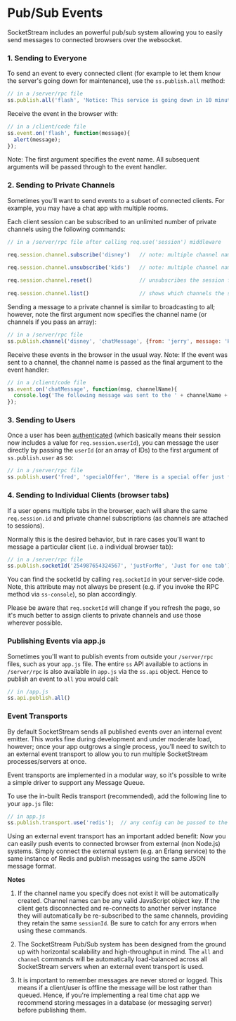 # Pub/Sub Events

SocketStream includes an powerful pub/sub system allowing you to easily send messages to connected browsers over the websocket.


### 1. Sending to Everyone

To send an event to every connected client (for example to let them know the server's going down for maintenance), use the `ss.publish.all` method:

``` javascript
// in a /server/rpc file
ss.publish.all('flash', 'Notice: This service is going down in 10 minutes');
```

Receive the event in the browser with:

``` javascript
// in a /client/code file
ss.event.on('flash', function(message){
  alert(message);
});
```

Note: The first argument specifies the event name. All subsequent arguments will be passed through to the event handler.



### 2. Sending to Private Channels
    
Sometimes you'll want to send events to a subset of connected clients. For example, you may have a chat app with multiple rooms.

Each client session can be subscribed to an unlimited number of private channels using the following commands:

``` javascript
// in a /server/rpc file after calling req.use('session') middleware

req.session.channel.subscribe('disney')   // note: multiple channel names can be passed as an array 
    
req.session.channel.unsubscribe('kids')   // note: multiple channel names can be passed as an array

req.session.channel.reset()               // unsubscribes the session from every channel
    
req.session.channel.list()                // shows which channels the session is currently subscribed to
```

Sending a message to a private channel is similar to broadcasting to all; however, note the first argument now specifies the channel name (or channels if you pass an array):

``` javascript
// in a /server/rpc file
ss.publish.channel('disney', 'chatMessage', {from: 'jerry', message: 'Has anyone seen Tom?'});
```

Receive these events in the browser in the usual way. Note: If the event was sent to a channel, the channel name is passed as the final argument to the event handler:

``` javascript
// in a /client/code file
ss.event.on('chatMessage', function(msg, channelName){
  console.log('The following message was sent to the ' + channelName + ' channel:', msg);
});
```



### 3. Sending to Users

Once a user has been [authenticated](https://github.com/socketstream/socketstream/blob/master/doc/guide/en/authentication.md) (which basically means their session now includes a value for `req.session.userId`), you can message the user directly by passing the `userId` (or an array of IDs) to the first argument of `ss.publish.user` as so:

``` javascript
// in a /server/rpc file
ss.publish.user('fred', 'specialOffer', 'Here is a special offer just for you!');
```



### 4. Sending to Individual Clients (browser tabs)

If a user opens multiple tabs in the browser, each will share the same `req.session.id` and private channel subscriptions (as channels are attached to sessions).

Normally this is the desired behavior, but in rare cases you'll want to message a particular client (i.e. a individual browser tab):

``` javascript
// in a /server/rpc file
ss.publish.socketId('254987654324567', 'justForMe', 'Just for one tab');
```
You can find the socketId by calling `req.socketId` in your server-side code. Note, this attribute may not always be present (e.g. if you invoke the RPC method via `ss-console`), so plan accordingly.

Please be aware that `req.socketId` will change if you refresh the page, so it's much better to assign clients to private channels and use those wherever possible.



### Publishing Events via app.js

Sometimes you'll want to publish events from outside your `/server/rpc` files, such as your `app.js` file. The entire `ss` API available to actions in `/server/rpc` is also available in `app.js` via the `ss.api` object. Hence to publish an event to `all` you would call:

``` javascript
// in /app.js
ss.api.publish.all()
```


### Event Transports

By default SocketStream sends all published events over an internal event emitter. This works fine during development and under moderate load, however; once your app outgrows a single process, you'll need to switch to an external event transport to allow you to run multiple SocketStream processes/servers at once.

Event transports are implemented in a modular way, so it's possible to write a simple driver to support any Message Queue.

To use the in-built Redis transport (recommended), add the following line to your `app.js` file:

``` javascript
// in app.js
ss.publish.transport.use('redis');  // any config can be passed to the second argument
```

Using an external event transport has an important added benefit: Now you can easily push events to connected browser from external (non Node.js) systems. Simply connect the external system (e.g. an Erlang service) to the same instance of Redis and publish messages using the same JSON message format.



**Notes**

1. If the channel name you specify does not exist it will be automatically created. Channel names can be any valid JavaScript object key. If the client gets disconnected and re-connects to another server instance they will automatically be re-subscribed to the same channels, providing they retain the same `sessionId`. Be sure to catch for any errors when using these commands.

2. The SocketStream Pub/Sub system has been designed from the ground up with horizontal scalability and high-throughput in mind. The `all` and `channel` commands will be automatically load-balanced across all SocketStream servers when an external event transport is used.

3. It is important to remember messages are never stored or logged. This means if a client/user is offline the message will be lost rather than queued. Hence, if you're implementing a real time chat app we recommend storing messages in a database (or messaging server) before publishing them.
